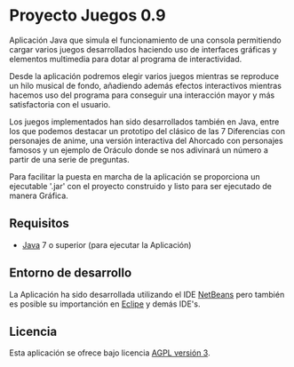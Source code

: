 Proyecto Juegos 0.9
================================

Aplicación Java que simula el funcionamiento de una consola permitiendo cargar varios juegos
desarrollados haciendo uso de interfaces gráficas y elementos multimedia para dotar al programa de 
interactividad.

Desde la aplicación podremos elegir varios juegos mientras se reproduce un hilo musical de fondo,
añadiendo además efectos interactivos mientras hacemos uso del programa para conseguir una interacción 
mayor y más satisfactoria con el usuario.

Los juegos implementados han sido desarrollados también en Java, entre los que podemos destacar
un prototipo del clásico de las 7 Diferencias con personajes de anime, una versión interactiva del
Ahorcado con personajes famosos y un ejemplo de Oráculo donde se nos adivinará un número a partir
de una serie de preguntas.

Para facilitar la puesta en marcha de la aplicación se proporciona un ejecutable '.jar' con el 
proyecto construido y listo para ser ejecutado de manera Gráfica.

## Requisitos
- [Java] 7 o superior (para ejecutar la Aplicación)

## Entorno de desarrollo
La Aplicación ha sido desarrollada utilizando el IDE [NetBeans] pero también es posible su 
importanción en [Eclipe] y demás IDE's.


## Licencia
Esta aplicación se ofrece bajo licencia [AGPL versión 3].

[AGPL versión 3]: http://www.gnu.org/licenses/agpl.html
[NetBeans]: https://netbeans.org/
[Eclipe]: https://eclipse.org/
[Java]: https://www.java.com/
